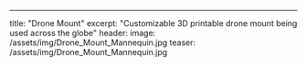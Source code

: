 ---
title: "Drone Mount"
excerpt: "Customizable 3D printable drone mount being used across the globe"
header:
  image: /assets/img/Drone_Mount_Mannequin.jpg
  teaser: /assets/img/Drone_Mount_Mannequin.jpg
